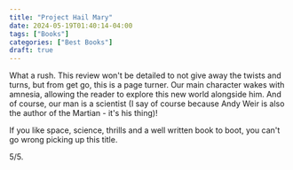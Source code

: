 ```yaml
---
title: "Project Hail Mary"
date: 2024-05-19T01:40:14-04:00
tags: ["Books"]
categories: ["Best Books"]
draft: true
---
```


What a rush. This review won't be detailed to not give away the twists and turns, but from get go, this is a page turner. Our main character wakes with amnesia, allowing the reader to explore this new world alongside him. And of course, our man is a scientist (I say of course because Andy Weir is also the author of the Martian - it's his thing)!

If you like space, science, thrills and a well written book to boot, you can't go wrong picking up this title.

5/5.
